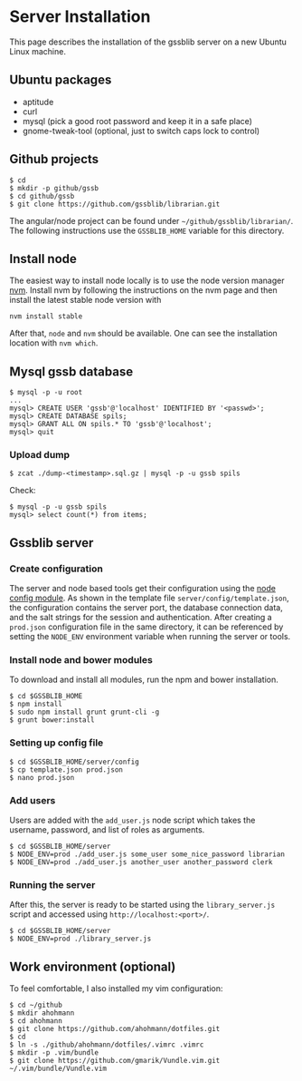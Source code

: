 # Server Installation

This page describes the installation of the gssblib server on
a new Ubuntu Linux machine.

## Ubuntu packages

- aptitude
- curl
- mysql (pick a good root password and keep it in a safe place)
- gnome-tweak-tool (optional, just to switch caps lock to control)

## Github projects

```
$ cd
$ mkdir -p github/gssb
$ cd github/gssb
$ git clone https://github.com/gssblib/librarian.git
```

The angular/node project can be found under `~/github/gssblib/librarian/`.
The following instructions use the `GSSBLIB_HOME` variable for this directory.


## Install node

The easiest way to install node locally is to use the node version manager
[nvm][nvm]. Install nvm by following the instructions on the nvm page and
then install the latest stable node version with

```
nvm install stable
```

[nvm]: https://github.com/creationix/nvm

After that, `node` and `nvm` should be available. One can see the installation
location with `nvm which`.

## Mysql gssb database

```
$ mysql -p -u root
...
mysql> CREATE USER 'gssb'@'localhost' IDENTIFIED BY '<passwd>';
mysql> CREATE DATABASE spils;
mysql> GRANT ALL ON spils.* TO 'gssb'@'localhost';
mysql> quit
```

### Upload dump

```
$ zcat ./dump-<timestamp>.sql.gz | mysql -p -u gssb spils
```

Check:

```
$ mysql -p -u gssb spils
mysql> select count(*) from items;
```

## Gssblib server

### Create configuration

The server and node based tools get their configuration using the [node config
module][node-config-module].  As shown in the template file
`server/config/template.json`, the configuration contains the server port, the
database connection data, and the salt strings for the session and
authentication.  After creating a `prod.json` configuration file in the same
directory, it can be referenced by setting the `NODE_ENV` environment variable
when running the server or tools.

[node-config-module]: https://github.com/lorenwest/node-config

### Install node and bower modules

To download and install all modules, run the npm and bower installation.

```
$ cd $GSSBLIB_HOME
$ npm install
$ sudo npm install grunt grunt-cli -g
$ grunt bower:install
```

### Setting up config file

```
$ cd $GSSBLIB_HOME/server/config
$ cp template.json prod.json
$ nano prod.json
```

### Add users

Users are added with the `add_user.js` node script which takes the username,
password, and list of roles as arguments.

```
$ cd $GSSBLIB_HOME/server
$ NODE_ENV=prod ./add_user.js some_user some_nice_password librarian
$ NODE_ENV=prod ./add_user.js another_user another_password clerk
```

### Running the server

After this, the server is ready to be started using the `library_server.js`
script and accessed using `http://localhost:<port>/`.

```
$ cd $GSSBLIB_HOME/server
$ NODE_ENV=prod ./library_server.js
```

## Work environment (optional)

To feel comfortable, I also installed my vim configuration:

```
$ cd ~/github
$ mkdir ahohmann
$ cd ahohmann
$ git clone https://github.com/ahohmann/dotfiles.git
$ cd
$ ln -s ./github/ahohmann/dotfiles/.vimrc .vimrc
$ mkdir -p .vim/bundle
$ git clone https://github.com/gmarik/Vundle.vim.git ~/.vim/bundle/Vundle.vim
```


